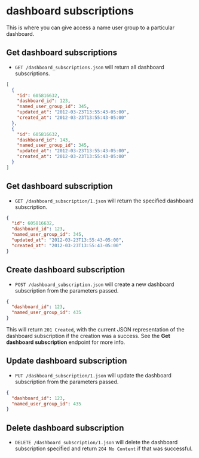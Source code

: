 dashboard subscriptions
========================
This is where you can give access a name user group to a particular dashboard.

Get dashboard subscriptions
---------------------------

* `GET /dashboard_subscriptions.json` will return all dashboard subscriptions.

```json
[
  {
    "id": 605816632,
    "dashboard_id": 123,
    "named_user_group_id": 345,
    "updated_at": "2012-03-23T13:55:43-05:00",
	"created_at": "2012-03-23T13:55:43-05:00"
  },
  {
   	"id": 605816632,
    "dashboard_id": 143,
    "named_user_group_id": 345,
    "updated_at": "2012-03-23T13:55:43-05:00",
	"created_at": "2012-03-23T13:55:43-05:00"
  }
]
```


Get dashboard subscription
---------------------------

* `GET /dashboard_subscription/1.json` will return the specified dashboard subscription.

```json
{
  "id": 605816632,
  "dashboard_id": 123,
  "named_user_group_id": 345,
  "updated_at": "2012-03-23T13:55:43-05:00",
  "created_at": "2012-03-23T13:55:43-05:00"
}
```

Create dashboard subscription
-----------------------------

* `POST /dashboard_subscription.json` will create a new dashboard subscription from the parameters passed.

```json
{
  "dashboard_id": 123,
  "named_user_group_id": 435
}
```

This will return `201 Created`, with the current JSON representation of the dashboard subscription if the creation was a success. See the **Get dashboard subscription** endpoint for more info. 


Update dashboard subscription
-----------------------------

* `PUT /dashboard_subscription/1.json` will update the dashboard subscription from the parameters passed.

```json
{
  "dashboard_id": 123,
  "named_user_group_id": 435
}
```


Delete dashboard subscription
-----------------------------

* `DELETE /dashboard_subscription/1.json` will delete the dashboard subscription specified and return `204 No Content` if that was successful.
